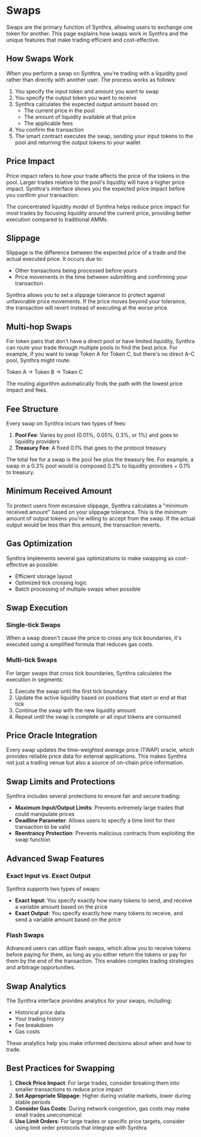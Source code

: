 # Swaps

Swaps are the primary function of Synthra, allowing users to exchange one token for another. This page explains how swaps work in Synthra and the unique features that make trading efficient and cost-effective.

## How Swaps Work

When you perform a swap on Synthra, you're trading with a liquidity pool rather than directly with another user. The process works as follows:

1. You specify the input token and amount you want to swap
2. You specify the output token you want to receive
3. Synthra calculates the expected output amount based on:
   * The current price in the pool
   * The amount of liquidity available at that price
   * The applicable fees
4. You confirm the transaction
5. The smart contract executes the swap, sending your input tokens to the pool and returning the output tokens to your wallet

## Price Impact

Price impact refers to how your trade affects the price of the tokens in the pool. Larger trades relative to the pool's liquidity will have a higher price impact. Synthra's interface shows you the expected price impact before you confirm your transaction.

The concentrated liquidity model of Synthra helps reduce price impact for most trades by focusing liquidity around the current price, providing better execution compared to traditional AMMs.

## Slippage

Slippage is the difference between the expected price of a trade and the actual executed price. It occurs due to:

* Other transactions being processed before yours
* Price movements in the time between submitting and confirming your transaction

Synthra allows you to set a slippage tolerance to protect against unfavorable price movements. If the price moves beyond your tolerance, the transaction will revert instead of executing at the worse price.

## Multi-hop Swaps

For token pairs that don't have a direct pool or have limited liquidity, Synthra can route your trade through multiple pools to find the best price. For example, if you want to swap Token A for Token C, but there's no direct A-C pool, Synthra might route:

Token A → Token B → Token C

The routing algorithm automatically finds the path with the lowest price impact and fees.

## Fee Structure

Every swap on Synthra incurs two types of fees:

1. **Pool Fee**: Varies by pool (0.01%, 0.05%, 0.3%, or 1%) and goes to liquidity providers
2. **Treasury Fee**: A fixed 0.1% that goes to the protocol treasury

The total fee for a swap is the pool fee plus the treasury fee. For example, a swap in a 0.3% pool would is composed 0.2% to liquidity providers + 0.1% to treasury.

## Minimum Received Amount

To protect users from excessive slippage, Synthra calculates a "minimum received amount" based on your slippage tolerance. This is the minimum amount of output tokens you're willing to accept from the swap. If the actual output would be less than this amount, the transaction reverts.

## Gas Optimization

Synthra implements several gas optimizations to make swapping as cost-effective as possible:

* Efficient storage layout
* Optimized tick crossing logic
* Batch processing of multiple swaps when possible

## Swap Execution

### Single-tick Swaps

When a swap doesn't cause the price to cross any tick boundaries, it's executed using a simplified formula that reduces gas costs.

### Multi-tick Swaps

For larger swaps that cross tick boundaries, Synthra calculates the execution in segments:

1. Execute the swap until the first tick boundary
2. Update the active liquidity based on positions that start or end at that tick
3. Continue the swap with the new liquidity amount
4. Repeat until the swap is complete or all input tokens are consumed

## Price Oracle Integration

Every swap updates the time-weighted average price (TWAP) oracle, which provides reliable price data for external applications. This makes Synthra not just a trading venue but also a source of on-chain price information.

## Swap Limits and Protections

Synthra includes several protections to ensure fair and secure trading:

* **Maximum Input/Output Limits**: Prevents extremely large trades that could manipulate prices
* **Deadline Parameter**: Allows users to specify a time limit for their transaction to be valid
* **Reentrancy Protection**: Prevents malicious contracts from exploiting the swap function

## Advanced Swap Features

### Exact Input vs. Exact Output

Synthra supports two types of swaps:

* **Exact Input**: You specify exactly how many tokens to send, and receive a variable amount based on the price
* **Exact Output**: You specify exactly how many tokens to receive, and send a variable amount based on the price

### Flash Swaps

Advanced users can utilize flash swaps, which allow you to receive tokens before paying for them, as long as you either return the tokens or pay for them by the end of the transaction. This enables complex trading strategies and arbitrage opportunities.

## Swap Analytics

The Synthra interface provides analytics for your swaps, including:

* Historical price data
* Your trading history
* Fee breakdown
* Gas costs

These analytics help you make informed decisions about when and how to trade.

## Best Practices for Swapping

1. **Check Price Impact**: For large trades, consider breaking them into smaller transactions to reduce price impact
2. **Set Appropriate Slippage**: Higher during volatile markets, lower during stable periods
3. **Consider Gas Costs**: During network congestion, gas costs may make small trades uneconomical
4. **Use Limit Orders**: For large trades or specific price targets, consider using limit order protocols that integrate with Synthra
